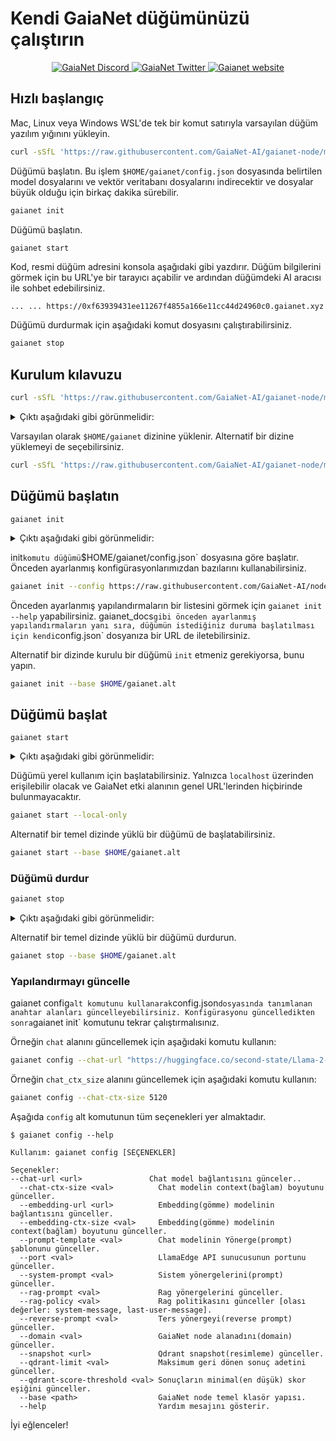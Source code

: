 # Kendi GaiaNet düğümünüzü çalıştırın

<p align="center">
  <a href="https://discord.gg/gaianet-ai">
    <img src="https://img.shields.io/badge/chat-Discord-7289DA?logo=discord" alt="GaiaNet Discord">
  </a>
  <a href="https://twitter.com/Gaianet_AI">
    <img src="https://img.shields.io/badge/Twitter-1DA1F2?logo=twitter&amp;logoColor=white" alt="GaiaNet Twitter">
  </a>
   <a href="https://www.gaianet.ai/">
    <img src="https://img.shields.io/website?up_message=Website&url=https://www.gaianet.ai/" alt="Gaianet website">
  </a>
</p>

## Hızlı başlangıç

Mac, Linux veya Windows WSL'de tek bir komut satırıyla varsayılan düğüm yazılım yığınını yükleyin.

```bash
curl -sSfL 'https://raw.githubusercontent.com/GaiaNet-AI/gaianet-node/main/install.sh' | bash
```

Düğümü başlatın. Bu işlem `$HOME/gaianet/config.json` dosyasında belirtilen model dosyalarını ve vektör veritabanı dosyalarını indirecektir ve dosyalar büyük olduğu için birkaç dakika sürebilir.

```bash
gaianet init
```

Düğümü başlatın.

```bash
gaianet start
```

Kod, resmi düğüm adresini konsola aşağıdaki gibi yazdırır.
Düğüm bilgilerini görmek için bu URL'ye bir tarayıcı açabilir ve ardından düğümdeki AI aracısı ile sohbet edebilirsiniz.

```
... ... https://0xf63939431ee11267f4855a166e11cc44d24960c0.gaianet.xyz
```

Düğümü durdurmak için aşağıdaki komut dosyasını çalıştırabilirsiniz.

```bash
gaianet stop
```

## Kurulum kılavuzu

```bash
curl -sSfL 'https://raw.githubusercontent.com/GaiaNet-AI/gaianet-node/main/install.sh' | bash
```

<details><summary> Çıktı aşağıdaki gibi görünmelidir: </summary>

```
[+] Downloading default config file ...

[+] Downloading nodeid.json ...

[+] Installing WasmEdge with wasi-nn_ggml plugin ...

Info: Detected Linux-x86_64

Info: WasmEdge Installation at /home/azureuser/.wasmedge

Info: Fetching WasmEdge-0.13.5

/tmp/wasmedge.2884467 ~/gaianet
######################################################################## 100.0%
~/gaianet
Info: Fetching WasmEdge-GGML-Plugin

Info: Detected CUDA version:

/tmp/wasmedge.2884467 ~/gaianet
######################################################################## 100.0%
~/gaianet
Installation of wasmedge-0.13.5 successful
WasmEdge binaries accessible

    The WasmEdge Runtime wasmedge version 0.13.5 is installed in /home/azureuser/.wasmedge/bin/wasmedge.


[+] Installing Qdrant binary...
    * Download Qdrant binary
################################################################################################## 100.0%

    * Initialize Qdrant directory

[+] Downloading the rag-api-server.wasm ...
################################################################################################## 100.0%

[+] Downloading dashboard ...
################################################################################################## 100.0%
```

</details>

Varsayılan olarak `$HOME/gaianet` dizinine yüklenir. Alternatif bir dizine yüklemeyi de seçebilirsiniz.

```bash
curl -sSfL 'https://raw.githubusercontent.com/GaiaNet-AI/gaianet-node/main/install.sh' | bash -s -- --base $HOME/gaianet.alt
```

## Düğümü başlatın

```
gaianet init
```

<details><summary> Çıktı aşağıdaki gibi görünmelidir: </summary>

```bash
[+] Downloading Llama-2-7b-chat-hf-Q5_K_M.gguf ...
############################################################################################################################## 100.0%############################################################################################################################## 100.0%

[+] Downloading all-MiniLM-L6-v2-ggml-model-f16.gguf ...

############################################################################################################################## 100.0%############################################################################################################################## 100.0%

[+] Creating 'default' collection in the Qdrant instance ...

    * Start a Qdrant instance ...

    * Remove the existed 'default' Qdrant collection ...

    * Download Qdrant collection snapshot ...
############################################################################################################################## 100.0%############################################################################################################################## 100.0%

    * Import the Qdrant collection snapshot ...

    * Recovery is done successfully
```
</details>

init` komutu düğümü `$HOME/gaianet/config.json` dosyasına göre başlatır. Önceden ayarlanmış konfigürasyonlarımızdan bazılarını kullanabilirsiniz.

```bash
gaianet init --config https://raw.githubusercontent.com/GaiaNet-AI/node-configs/main/llama-3-8b-instruct_london/config.json
```

Önceden ayarlanmış yapılandırmaların bir listesini görmek için `gaianet init --help` yapabilirsiniz.
gaianet_docs` gibi önceden ayarlanmış yapılandırmaların yanı sıra, düğümün istediğiniz duruma başlatılması için kendi `config.json` dosyanıza bir URL de iletebilirsiniz.

Alternatif bir dizinde kurulu bir düğümü `init` etmeniz gerekiyorsa, bunu yapın.

```bash
gaianet init --base $HOME/gaianet.alt
```

## Düğümü başlat

```
gaianet start
```

<details><summary> Çıktı aşağıdaki gibi görünmelidir: </summary>

```bash
[+] Starting Qdrant instance ...

    Qdrant instance started with pid: 39762

[+] Starting LlamaEdge API Server ...

    Run the following command to start the LlamaEdge API Server:

wasmedge --dir .:./dashboard --nn-preload default:GGML:AUTO:Llama-2-7b-chat-hf-Q5_K_M.gguf --nn-preload embedding:GGML:AUTO:all-MiniLM-L6-v2-ggml-model-f16.gguf rag-api-server.wasm --model-name Llama-2-7b-chat-hf-Q5_K_M,all-MiniLM-L6-v2-ggml-model-f16 --ctx-size 4096,384 --prompt-template llama-2-chat --qdrant-collection-name default --web-ui ./ --socket-addr 0.0.0.0:8080 --log-prompts --log-stat --rag-prompt "Use the following pieces of context to answer the user's question.\nIf you don't know the answer, just say that you don't know, don't try to make up an answer.\n----------------\n"


    LlamaEdge API Server started with pid: 39796
```

</details>

Düğümü yerel kullanım için başlatabilirsiniz. Yalnızca `localhost` üzerinden erişilebilir olacak ve GaiaNet etki alanının genel URL'lerinden hiçbirinde bulunmayacaktır.

```bash
gaianet start --local-only
```

Alternatif bir temel dizinde yüklü bir düğümü de başlatabilirsiniz.

```bash
gaianet start --base $HOME/gaianet.alt
```

### Düğümü durdur

```bash
gaianet stop
```

<details><summary> Çıktı aşağıdaki gibi görünmelidir: </summary>

```bash
[+] Stopping WasmEdge, Qdrant and frpc ...
```

</details>

Alternatif bir temel dizinde yüklü bir düğümü durdurun.

```bash
gaianet stop --base $HOME/gaianet.alt
```

### Yapılandırmayı güncelle

gaianet config` alt komutunu kullanarak `config.json` dosyasında tanımlanan anahtar alanları güncelleyebilirsiniz. Konfigürasyonu güncelledikten sonra `gaianet init` komutunu tekrar çalıştırmalısınız.

Örneğin `chat` alanını güncellemek için aşağıdaki komutu kullanın:

```bash
gaianet config --chat-url "https://huggingface.co/second-state/Llama-2-13B-Chat-GGUF/resolve/main/Llama-2-13b-chat-hf-Q5_K_M.gguf"
```

Örneğin `chat_ctx_size` alanını güncellemek için aşağıdaki komutu kullanın:

```bash
gaianet config --chat-ctx-size 5120
```

Aşağıda `config` alt komutunun tüm seçenekleri yer almaktadır.

```console
$ gaianet config --help

Kullanım: gaianet config [SEÇENEKLER]

Seçenekler:
--chat-url <url>               Chat model bağlantısını günceler..
  --chat-ctx-size <val>          Chat modelin context(bağlam) boyutunu günceller.
  --embedding-url <url>          Embedding(gömme) modelinin bağlantısını günceller.
  --embedding-ctx-size <val>     Embedding(gömme) modelinin context(bağlam) boyutunu günceller.
  --prompt-template <val>        Chat modelinin Yönerge(prompt) şablonunu günceller.
  --port <val>                   LlamaEdge API sunucusunun portunu günceller.
  --system-prompt <val>          Sistem yönergelerini(prompt) günceller.
  --rag-prompt <val>             Rag yönergelerini günceller.
  --rag-policy <val>             Rag politikasını günceller [olası değerler: system-message, last-user-message].
  --reverse-prompt <val>         Ters yönergeyi(reverse prompt) günceller.
  --domain <val>                 GaiaNet node alanadını(domain) günceller.
  --snapshot <url>               Qdrant snapshot(resimleme) günceller.
  --qdrant-limit <val>           Maksimum geri dönen sonuç adetini günceller.
  --qdrant-score-threshold <val> Sonuçların minimal(en düşük) skor eşiğini günceller.
  --base <path>                  GaiaNet node temel klasör yapısı.
  --help                         Yardım mesajını gösterir.
```

İyi eğlenceler!
